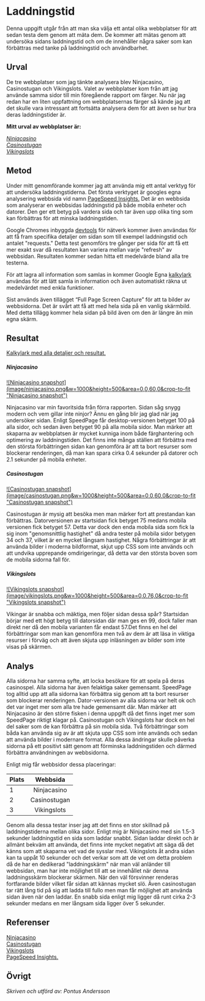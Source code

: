 ---
---
Laddningstid
=======================
Denna uppgift utgår från att man ska välja ett antal olika webbplatser för att sedan testa dem genom att mäta dem. De kommer att mätas genom att undersöka sidans laddningstid och om de innehåller några saker som kan förbättras med tanke på laddningstid och användbarhet.


Urval
-----------------------
De tre webbplatser som jag tänkte analysera blev Ninjacasino, Casinostugan och Vikingslots. Valet av webbplatser kom från att jag använde samma sidor till min föregående rapport om färger. Nu när jag redan har en liten uppfattning om webbplatsernas färger så kände jag att det skulle vara intressant att fortsätta analysera dem för att även se hur bra deras laddningstider är.

**Mitt urval av webbplatser är:**

_<a href="https://www.ninjacasino.com/" target="_blank">Ninjacasino</a>  
<a href="https://www.casinostugan.com/casino/#!start" target="_blank">Casinostugan</a>  
<a href="https://sv.vikingslots.com/" target="_blank">Vikingslots</a>_
<!-- _[Ninjacasino](https://www.ninjacasino.com/)  
[Casinostugan](https://www.casinostugan.com/casino/#!start)  
[Vikingslots](https://sv.vikingslots.com/)_ -->

Metod
-----------------------
Under mitt genomförande kommer jag att använda mig ett antal verktyg för att undersöka laddningstiderna. Det första verktyget är googles egna analysering webbsida vid namn <a href="https://developers.google.com/speed/pagespeed/insights/" target="_blank">PageSpeed Insights.</a> Det är en webbsida som analyserar en webbsidas laddningstid på både mobila enheter och datorer. Den ger ett betyg på vardera sida och tar även upp olika ting som kan förbättras för att minska laddningstiden.

Google Chromes inbyggda <a href="https://developers.google.com/web/tools/chrome-devtools/" target="_blank">devtools</a> för nätverk kommer även användas för att få fram specifika detaljer om sidan som till exempel laddningstid och antalet "requests." Detta test genomförs tre gånger per sida för att få ett mer exakt svar då resultaten kan variera mellan varje "refresh" av webbsidan. Resultaten kommer sedan hitta ett medelvärde bland alla tre testerna.

För att lagra all information som samlas in kommer Google Egna <a href="https://docs.google.com/spreadsheets/d/1vgcx34BvXQpDZrD2XzEysmeOWxFma6Ne4F2C7lEnSfU/edit?usp=sharing" target="_blank">kalkylark</a> användas för att lätt samla in information och även automatiskt räkna ut medelvärdet med enkla funktioner.

Sist används även tillägget “Full Page Screen Capture” för att ta bilder av webbsidorna. Det är svårt att få att med hela sida på en vanlig skärmbild. Med detta tillägg kommer hela sidan på bild även om den är längre än min egna skärm.

Resultat
-----------------------

<a href="https://docs.google.com/spreadsheets/d/1vgcx34BvXQpDZrD2XzEysmeOWxFma6Ne4F2C7lEnSfU/edit?usp=sharing" target="_blank">Kalkylark med alla detaljer och resultat.</a>

##### Ninjacasino

<a href="../img/ninjacasino.png" target="_blank">
    ![Ninjacasino snapshot](image/ninjacasino.png&w=1000&height=500&area=0,0,60,0&crop-to-fit "Ninjacasino snapshot")
</a>  

Ninjacasino var min favoritsida från förra rapporten. Sidan såg snygg modern och vem gillar inte ninjor? Ännu en gång blir jag glad när jag undersöker sidan. Enligt SpeedPage får desktop-versionen betyget 100 på alla sidor, och sedan även betyget 90 på alla mobila sidor. Man märker att skaparna av webbplatsen är mycket kunniga inom både färghantering och optimering av laddningstiden. Det finns inte många ställen att förbättra med den största förbättringen sidan kan genomföra är att ta bort resurser som blockerar renderingen, då man kan spara cirka 0.4 sekunder på datorer och 2.1 sekunder på mobila enheter.

##### Casinostugan

<a href="../img/casinostugan.png" target="_blank">
    ![Casinostugan snapshot](image/casinostugan.png&w=1000&height=500&area=0,0,60,0&crop-to-fit "Casinostugan snapshot")
</a>

Casinostugan är mysig att besöka men man märker fort att prestandan kan förbättras. Datorversionen av startsidan fick betyget 75 medans mobila versionen fick betyget 57. Detta var dock den enda mobila sida som fick la sig inom "genomsnittlig hastighet" då andra tester på mobila sidor betygen 34 och 37, vilket är en mycket långsam hastighet. Några förbättringar är att använda bilder i moderna bildformat, skjut upp CSS som inte används och att undvika upprepande omdirigeringar, då detta var den största boven som de mobila sidorna fall för.


##### Vikingslots

<a href="../img/vikingslots.png" target="_blank">
    ![Vikingslots snapshot](image/vikingslots.png&w=1000&height=500&area=0,0,76,0&crop-to-fit "Vikingslots snapshot")
</a>

Vikingar är snabba och mäktiga, men följer sidan dessa spår? Startsidan börjar med ett högt betyg till datorsidan där man ges en 99, dock faller man direkt ner då den mobila varianten får endast 57.Det finns en hel del förbättringar som man kan genomföra men två av dem är att läsa in viktiga resurser i förväg och att även skjuta upp inläsningen av bilder som inte visas på skärmen.


Analys
-----------------------

Alla sidorna har samma syfte, att locka besökare för att spela på deras casinospel. Alla sidorna har även felaktiga saker gemensamt. SpeedPage tog alltid upp att alla sidorna kan förbättra sig genom att ta bort resurser som blockerar renderingen. Dator-versionen av alla sidorna var helt ok och det var inget mer som alla tre hade gemensamt där. Man märker att Ninjacasino är den större fisken i denna uppgift då det finns inget mer som SpeedPage riktigt klagar på. Casinostugan och Vikingslots har dock en hel del saker som de kan förbättra på sin mobila sida. Två förbättringar som båda kan använda sig av är att skjuta upp CSS som inte används och sedan att använda bilder i modernare format. Alla dessa ändringar skulle påverka sidorna på ett positivt sätt genom att förminska laddningstiden och därmed förbättra användningen av webbsidorna.

Enligt mig får webbsidor dessa placeringar:

| Plats     | Webbsida     |
| ----------|:------------:|
| 1         | Ninjacasino  |
| 2         | Casinostugan |
| 3         | Vikingslots  |

Genom alla dessa testar inser jag att det finns en stor skillnad på laddningstiderna mellan olika sidor. Enligt mig är Ninjacasino med sin 1.5-3 sekunder laddningstid en sida som laddar snabbt. Sidan laddar direkt och är allmänt bekväm att använda, det finns inte mycket negativt att säga då det känns som att skaparna vet vad de sysslar med. Vikingslots åt andra sidan kan ta uppåt 10 sekunder och det verkar som att de vet om detta problem då de har en dedikerad "laddningskärm" när man väl anländer till webbsidan, man har inte möjlighet till att se innehållet när denna laddningsskärm blockerar skärmen. När den väl försvinner renderas fortfarande bilder vilket får sidan att kännas mycket slö. Även casinostugan tar rätt lång tid på sig att ladda till fullo men man får möjlighet att använda sidan även när den laddar. En snabb sida enligt mig ligger då runt cirka 2-3 sekunder medans en mer långsam sida ligger över 5 sekunder.

Referenser
-----------------------

<a href="https://www.ninjacasino.com/" target="_blank">Ninjacasino</a>  
<a href="https://www.casinostugan.com/casino/#!start" target="_blank">Casinostugan</a>  
<a href="https://sv.vikingslots.com/" target="_blank">Vikingslots</a>  
<a href="https://developers.google.com/speed/pagespeed/insights/" target="_blank">PageSpeed Insights.</a>

Övrigt
-----------------------

_Skriven och utförd av: Pontus Andersson_

